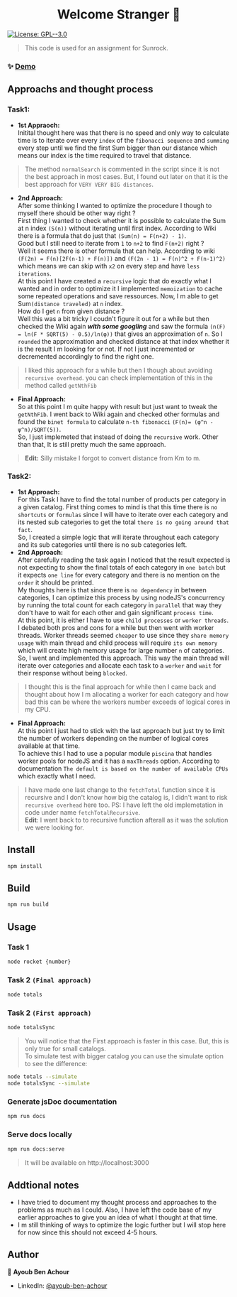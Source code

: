 <h1 align="center">Welcome Stranger 👋</h1>
<p>
  <a href="https://www.gnu.org/licenses/gpl-3.0.html" target="_blank">
    <img alt="License: GPL--3.0" src="https://img.shields.io/badge/License-GPL--3.0-yellow.svg" />
  </a>
</p>

> This code is used for an assignment for Sunrock.

### ✨ [Demo](https://stackblitz.com/github/AyoubAchour94/suncrock-assignment)

## Approachs and thought process

### Task1:
* **1st Appraoch:**      
Initital thought here was that there is no speed and only way to calculate time is to iterate over every `index` of the `fibonacci sequence` and `summing` every step until we find the first Sum bigger than our distance which means our index is the time required to travel that distance.
> The method `normalSearch` is commented in the script since it is not the best approach in most cases. But, I found out later on that it is the best approach for `VERY VERY BIG distances`.

* **2nd Approach:**       
After some thinking I wanted to optimize the procedure I though to myself there should be other way right ?   
First thing I wanted to check whether it is possible to calculate the Sum at n index `(S(n))` without iterating until first index. According to Wiki there is a formula that do just that `(Sum(n) = F(n+2) - 1)`.    
Good but I still need to iterate from `1` to `n+2` to find `F(n+2)` right ?   
Well it seems there is other formula that can help. According to wiki `(F(2n) = F(n)[2F(n-1) + F(n)])` and `(F(2n - 1) = F(n)^2 + F(n-1)^2)` which means we can skip with `x2` on every step and have `less iterations`.    
At this point I have created a `recursive` logic that do exactly what I wanted and in order to optimize it I implemented `memoization` to cache some repeated operations and save ressources. Now, I m able to get Sum`(distance traveled)` at `n` index.   
How do I get `n` from given distance ?   
Well this was a bit tricky I coudn't figure it out for a while but then checked the Wiki again ***with some googling*** and saw the formula `(n(F) = ln(F * SQRT(5) - 0.5)/ln(φ))` that gives an approximation of `n`. So I `rounded` the approximation and checked distance at that index whether it is the result I m looking for or not. If not I just incremented or decremented accordingly to find the right one.
> I liked this approach for a while but then I though about avoiding `recursive overhead`. you can check implementation of this in the method called `getNthFib`
* **Final Approach:**   
So at this point I m quite happy with result but just want to tweak the `getNthFib`. I went back to Wiki again and checked other formulas and found the `binet formula` to calculate `n-th fibonacci` `(F(n)= (φ^n - ψ^n)/SQRT(5))`.    
So, I just implemeted that instead of doing the `recursive` work.
Other than that, It is still pretty much the same approach.   
> **Edit:** Silly mistake I forgot to convert distance from Km to m. 

### Task2:
* **1st Approach:**   
For this Task I have to find the total number of products per category in a given catalog. First thing comes to mind is that this time there is `no shortcuts` or `formulas` since I will have to iterate over each category and its nested sub categories to get the total `there is no going around that fact`.   
So, I created a simple logic that will iterate throughout each category and its sub categories until there is no sub categories left. 
* **2nd Approach:**     
After carefully reading the task again I noticed that the result expected is not expecting to show the final totals of each category in `one batch` but it expects `one line` for every category and there is no mention on the `order` it should be printed.     
My thoughts here is that since there is `no dependency` in between categories, I can optimize this process by using nodeJS's concurrency by running the total count for each category in `parallel` that way they don't have to wait for each other and gain significant `process time`.    
At this point, it is either I have to use `child processes` or `worker threads`. I debated both pros and cons for a while but then went with worker threads. Worker threads seemed `cheaper` to use since they `share memory usage` with main thread and child process will require `its own memory` which will create high memory usage for large number `n` of categories.   
So, I went and implemented this approach. This way the main thread will iterate over categories and allocate each task to a `worker` and `wait` for their response without being `blocked`.
> I thought this is the final approach for while then I came back and thought about how I m allocating a worker for each category and how bad this can be where the workers number exceeds of logical cores in my CPU.
* **Final Approach:**     
At this point I just had to stick with the last approach but just try to limit the number of workers depending on the number of logical cores available at that time.   
To achieve this I had to use a popular module `piscina` that handles worker pools for nodeJS and it has a `maxThreads` option. According to documentation `The default is based on the number of available CPUs` which exactly what I need.
> I have made one last change to the `fetchTotal` function since it is recursive and I don't know how big the catalog is, I didn't want to risk `recursive overhead` here too.
PS: I have left the old implemetation in code under name `fetchTotalRecursive`.   
**Edit**: I went back to to recursive function afterall as it was the solution we were looking for.


## Install

```sh
npm install
```

## Build

```sh
npm run build
```
## Usage

### Task 1
```sh
node rocket {number}
```
### Task 2 `(Final approach)`
```sh
node totals
```
### Task 2 `(First approach)`
```sh
node totalsSync
```
> You will notice that the First approach is faster in this case. But, this is only true for small catalogs.    
To simulate test with bigger catalog you can use the simulate option to see the difference:
```sh
node totals --simulate
node totalsSync --simulate
```

### Generate jsDoc documentation
```sh
npm run docs
```
### Serve docs locally
```sh
npm run docs:serve
```
> It will be available on http://localhost:3000

## Addtional notes

* I have tried to document my thought process and approaches to the problems as much as I could. Also, I have left the code base of my earlier approaches to give you an idea of what I thought at that time.
* I m still thinking of ways to optimize the logic further but I will stop here for now since this should not exceed 4-5 hours.

## Author

👤 **Ayoub Ben Achour**

* LinkedIn: [@ayoub-ben-achour](https://linkedin.com/in/ayoub-ben-achour-280420145)